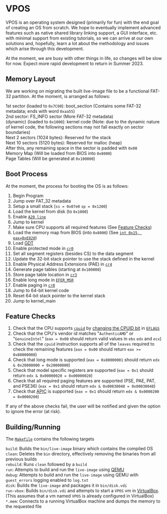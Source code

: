 # VPOS
VPOS is an operating system designed (primarily for fun) with the end goal of creating an OS from scratch. We hope to eventually implement advanced features such as native shared library linking support, a GUI interface, etc. with minimal support from existing tutorials, so we can arrive at our own solutions and, hopefully, learn a lot about the methodology and issues which arise through this development.

At the moment, we are busy with other things in life, so changes will be slow for now. Expect more rapid development to return in Summer 2023.

## Memory Layout
We are working on migrating the built live-image file to be a functional FAT-32 partition. At the moment, is arranged as follows:

1st sector (loaded to `0x7C00`): boot_section (Contains some FAT-32 metadata; ends with word `0xaa55`)  
2nd sector: FS_INFO sector (More FAT-32 metadata)  
(dynamic) (loaded to `0x1000`): kernel code (Note: due to the dynamic nature of kernel code, the following sections may not fall exactly on sector boundaries)  
Next 2 sectors (1024 bytes): Reserved for the stack  
Next 10 sectors (5120 bytes): Reserved for malloc (heap)  
After this, any remaining space in the sector is padded with `0x00`  
Memory Map (Will be loaded from BIOS into `0x8000`)  
Page Tables (Will be generated at `0x100000`)  

## Boot Process
At the moment, the process for booting the OS is as follows:

1. Begin Program
2. Jump over FAT_32 metadata
3. Setup a small stack (`ss = 0x07e0` `sp = 0x1200`)
4. Load the kernel from disk (to `0x1000`)
5. Enable [`A20 line`](https://wiki.osdev.org/A20_Line)
6. Jump to kernel
7. Make sure CPU supports all required features (See [Feature Checks](#feature-checks))
8. Load the memory map from BIOS (into `0x8000`) (See [`int 0x15, eax=0xE820`](https://wiki.osdev.org/Detecting_Memory_(x86)#BIOS_Function:_INT_0x15.2C_EAX_.3D_0xE820))
9. Load [GDT](https://wiki.osdev.org/Global_Descriptor_Table)
10. Enable protected mode in [`cr0`](https://wiki.osdev.org/CPU_Registers_x86#CR0)
11. Set all segment registers (besides CS) to the data segment
12. Update the 32-bit stack pointer to use the stack defined in the kernel
13. Enable Physical Address Extensions (PAE) in [`cr4`](https://wiki.osdev.org/CPU_Registers_x86#CR4)
14. Generate page tables (starting at `0x100000`)
15. Store page table location in [`cr3`](https://wiki.osdev.org/CPU_Registers_x86#CR3)
16. Enable long mode in [`EFER_MSR`](https://wiki.osdev.org/Model_Specific_Registers#Additional_x86_64_Registers)
17. Enable paging in [`cr0`](https://wiki.osdev.org/CPU_Registers_x86#CR0)
18. Jump to 64-bit kernel code
19. Reset 64-bit stack pointer to the kernel stack
20. Jump to kernel_main

## Feature Checks
1. Check that the CPU supports [`cpuid`](https://wiki.osdev.org/CPUID) by [changing the CPUID bit](https://wiki.osdev.org/CPUID#Checking_CPUID_availability) in [`EFLAGS`](https://wiki.osdev.org/EFLAGS#EFLAGS_Register)
2. Check that the CPU's vendor id matches "`AuthenticAMD`" or "`GenuineIntel`" (`eax = 0x00` should return valid values in `ebx` `edx` and `ecx`)
3. Check that the `cpuid` instruction supports all of the `leaves` required to check the remaining features (`eax = 0x00` should return `eax >= 0x80000008`)
4. Check that long mode is supported (`eax = 0x80000001` should return `edx & 0x20000000 = 0x20000000`)
5. Check that model specific registers are supported (`eax = 0x1` should return `edx & 0x00000020 = 0x00000020`)
6. Check that all required paging features are supported (PSE, PAE, PAT, and PSE36) (`eax = 0x1` should return `edx & 0x00030048 = 0x00030048`)
7. Check that [APIC](https://wiki.osdev.org/APIC) is supported (`eax = 0x1` should return `edx & 0x0000200 = 0x0000200`)

If any of the above checks fail, the user will be notified and given the option to ignore the error (at risk).

## Building/Running
The [`Makefile`](Makefile) contains the following targets

`build`: Builds the `bin/live-image` binary which contains the compiled OS  
`clean`: Deletes the `bin` directory, effectively removing the binaries from all previous builds  
`rebuild`: Runs `clean` followed by a `build`  
`run`: Attempts to build and run the `live-image` using [QEMU](https://www.qemu.org/)  
`debug`: Attempts to build and run the `live-image` using QEMU with `guest_errors` logging enabled to `log.txt`  
`disk`: Builds the `live-image` and packages it in `bin/disk.vdi`  
`run-vbox`: Builds `bin/disk.vdi` and attempts to start a `VPOS` vm in [VirtualBox](https://www.virtualbox.org/). (This assumes that a vm named `VPOS` is already configured in VirtualBox)  
`*.mem`: Connects to a running VirtualBox machine and dumps the memory to the requested file  
